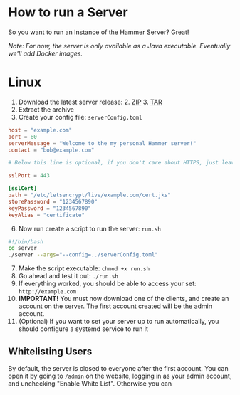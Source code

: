 # How to run a Server

So you want to run an Instance of the Hammer Server? Great!

_Note: For now, the server is only available as a Java executable. Eventually we'll add Docker images._

# Linux
1. Download the latest server release:
   2. [ZIP](https://github.com/Wavesonics/hammer-editor/releases/latest/download/server.zip)
   3. [TAR](https://github.com/Wavesonics/hammer-editor/releases/latest/download/server.tar)
4. Extract the archive
5. Create your config file: `serverConfig.toml`
```toml
host = "example.com"
port = 80
serverMessage = "Welcome to the my personal Hammer server!"
contact = "bob@example.com"

# Below this line is optional, if you don't care about HTTPS, just leave it out

sslPort = 443

[sslCert]
path = "/etc/letsencrypt/live/example.com/cert.jks"
storePassword = "1234567890"
keyPassword = "1234567890"
keyAlias = "certificate"
```
6. Now run create a script to run the server: `run.sh`
```bash
#!/bin/bash
cd server
./server --args="--config=../serverConfig.toml"
```
7. Make the script executable: `chmod +x run.sh`
8. Go ahead and test it out: `./run.sh`
9. If everything worked, you should be able to access your set: `http://example.com`
10. **IMPORTANT!** You must now download one of the clients, and create an account on the server. The first account created will be the admin account.
10. (Optional) If you want to set your server up to run automatically, you should configure a systemd service to run it

## Whitelisting Users
By default, the server is closed to everyone after the first account. You can open it by going to `/admin` on the website, logging in as your admin account, and unchecking "Enable White List". Otherwise you can
